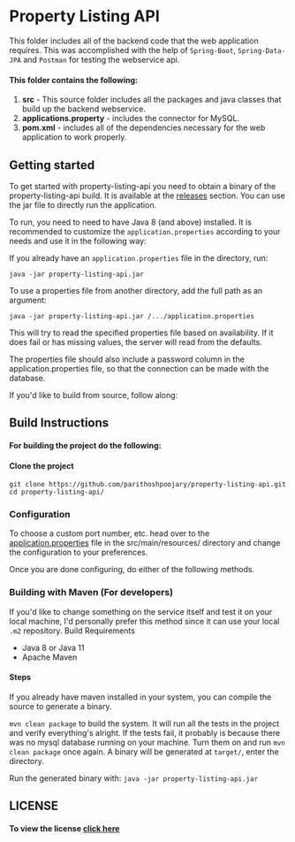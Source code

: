 # Property Listing API

This folder includes all of the backend code that the web application requires. This was accomplished with the help of `Spring-Boot`, `Spring-Data-JPA` and `Postman` for 
testing the webservice api.

#### This folder contains the following:
1. **src** - This source folder includes all the packages and java classes that build up the backend webservice.
2. **applications.property** - includes the connector for MySQL.
3. **pom.xml** - includes all of the dependencies necessary for the web application to work properly. 

## Getting started

To get started with property-listing-api you need to obtain a binary of the property-listing-api build. It is available at the [releases](https://github.com/parithoshpoojary/property-listing-api/releases) section. You can use the jar file to directly run the application.

To run, you need to need to have Java 8 (and above) installed. It is recommended to customize the `application.properties` according to your needs and use it in the following way:

If you already have an `application.properties` file in the directory, run:

```
java -jar property-listing-api.jar
```

To use a properties file from another directory, add the full path as an argument:

```
java -jar property-listing-api.jar /.../application.properties
```

This will try to read the specified properties file based on availability. If it does fail or has missing values, the server will read from the defaults.

The properties file should also include a password column in the application.properties file, so that the connection can be made with the database.

If you'd like to build from source, follow along:

## Build Instructions

#### For building the project do the following:

#### Clone the project

```
git clone https://github.com/parithoshpoojary/property-listing-api.git
cd property-listing-api/
```

### Configuration

To choose a custom port number, etc. head over to the [application.properties](https://github.com/parithoshpoojary/property-listing-api/tree/master/src/main/resources) file in the src/main/resources/ directory and change the configuration to your preferences.

Once you are done configuring, do either of the following methods.

### Building with Maven (For developers)

If you'd like to change something on the service itself and test it on your local machine, I'd personally prefer this method since it can use your local `.m2` repository.
Build Requirements

* Java 8 or Java 11
* Apache Maven

#### Steps

If you already have maven installed in your system, you can compile the source to generate a binary.

`mvn clean package` to build the system. It will run all the tests in the project and verify everything's alright. If the tests fail, it probably is because there was no mysql database running on your machine. Turn them on and run `mvn clean package` once again. A binary will be generated at `target/`, enter the directory.

Run the generated binary with: `java -jar property-listing-api.jar`

## LICENSE
#### To view the license [click here](LICENSE)


